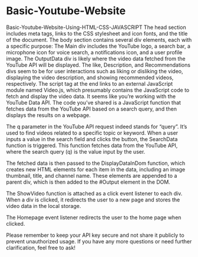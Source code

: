 # Basic-Youtube-Website
Basic-Youtube-Website-Using-HTML-CSS-JAVASCRIPT
The head section includes meta tags, links to the CSS stylesheet and icon fonts, and the title of the document.
The body section contains several div elements, each with a specific purpose:
The Main div includes the YouTube logo, a search bar, a microphone icon for voice search, a notifications icon, and a user profile image.
The OutputData div is likely where the video data fetched from the YouTube API will be displayed.
The like, Description, and Recommendations divs seem to be for user interactions such as liking or disliking the video, displaying the video description, and showing recommended videos, respectively.
The script tag at the end links to an external JavaScript module named Video.js, which presumably contains the JavaScript code to fetch and display the video data.
It seems like you’re working with the YouTube Data API. The code you’ve shared is a JavaScript function that fetches data from the YouTube API based on a search query, and then displays the results on a webpage.

The q parameter in the YouTube API request indeed stands for “query”. It’s used to find videos related to a specific topic or keyword. When a user inputs a value in the search field and clicks the button, the SearchData function is triggered. This function fetches data from the YouTube API, where the search query (q) is the value input by the user.

The fetched data is then passed to the DisplayDataInDom function, which creates new HTML elements for each item in the data, including an image thumbnail, title, and channel name. These elements are appended to a parent div, which is then added to the #Output element in the DOM.

The ShowVideo function is attached as a click event listener to each div. When a div is clicked, it redirects the user to a new page and stores the video data in the local storage.

The Homepage event listener redirects the user to the home page when clicked.

Please remember to keep your API key secure and not share it publicly to prevent unauthorized usage. If you have any more questions or need further clarification, feel free to ask!
